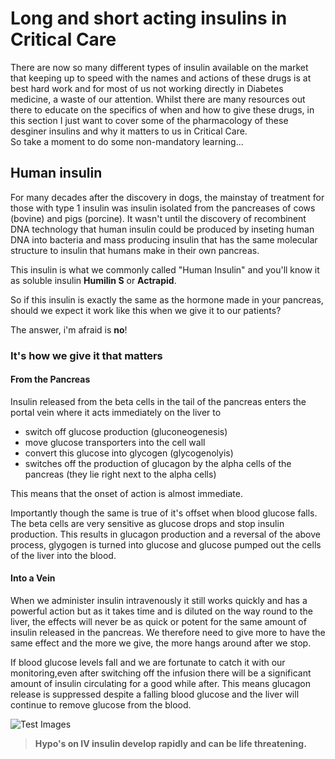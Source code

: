 # Long and short acting insulins in Critical Care

There are now so many different types of insulin available on the market that keeping up to speed with the names and actions of these drugs is at best hard work and for most of us not working directly in Diabetes medicine, a waste of our attention. Whilst there are many resources out there to educate on the specifics of when and how to give these drugs, in this section I just want to cover some of the pharmacology of these desginer insulins and why it matters to us in Critical Care.  
So take a moment to do some non-mandatory learning...

## Human insulin

For many decades after the discovery in dogs, the mainstay of treatment for those with type 1 insulin was insulin isolated from the pancreases of cows (bovine) and pigs (porcine). It wasn't until the discovery of recombinent DNA technology that human insulin could be produced by inseting human DNA into bacteria and mass producing insulin that has the same molecular structure to insulin that humans make in their own pancreas.

This insulin is what we commonly called "Human Insulin" and you'll know it as soluble insulin **Humilin S** or **Actrapid**.

So if this insulin is exactly the same as the hormone made in your pancreas, should we expect it work like this when we give it to our patients? 

The answer, i'm afraid is **no**!

### It's how we give it that matters

#### From the Pancreas

Insulin released from the beta cells in the tail of the pancreas enters the portal vein where it acts immediately on the liver to

* switch off glucose production (gluconeogenesis)
* move glucose transporters into the cell wall
* convert this glucose into glycogen (glycogenolyis)
* switches off the production of glucagon by the alpha cells of the pancreas (they lie right next to the alpha cells)

This means that the onset of action is almost immediate. 

Importantly though the same is true of it's offset when blood glucose falls. The beta cells are very sensitive as glucose drops and stop insulin production. This results in glucagon production and a reversal of the above process, glygogen is turned into glucose and glucose pumped out the cells of the liver into the blood.

#### Into a Vein

When we administer insulin intravenously it still works quickly and has a powerful action but as it takes time and is diluted on the way round to the liver, the effects will never be as quick or potent for the same amount of insulin released in the pancreas. We therefore need to give more to have the same effect and the more we give, the more hangs around after we stop.

If blood glucose levels fall and we are fortunate to catch it with our monitoring,even after switching off the infusion there will be a significant amount of insulin circulating for a good while after. This means glucagon release is suppressed despite a falling blood glucose and the liver will continue to remove glucose from the blood.

![Test Images](/test.png)

> **Hypo's on IV insulin develop rapidly and can be life threatening.**


